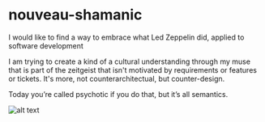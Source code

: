 # nouveau-shamanic

I would like to find a way to embrace what Led Zeppelin did, applied to software development

I am trying to create a kind of a cultural understanding through my muse that is part of the zeitgeist that isn't motivated by requirements or features or tickets. It's more, not counterarchitectual, but counter-design.

Today you’re called psychotic if you do that, but it’s all semantics.

![alt text](https://img-comment-fun.9cache.com/media/a8yM3jV/aoKqZpnQ_700w_0.jpg)
